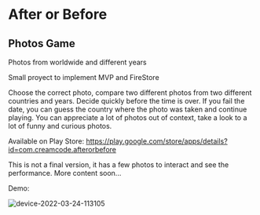 # After or Before
## Photos Game

Photos from worldwide and different years

Small proyect to implement MVP and FireStore 

Choose the correct photo, compare two different photos from two different countries and years. Decide quickly before the time is over. If you fail the date, you can guess the country where the photo was taken and continue playing. You can appreciate a lot of photos out of context, take a look to a lot of funny and curious photos.

Available on Play Store:
https://play.google.com/store/apps/details?id=com.creamcode.afterorbefore

This is not a final version, it has a few photos to interact and see the performance. More content soon...

Demo:

![device-2022-03-24-113105](https://user-images.githubusercontent.com/93736539/159976481-2a7518f3-2d17-449a-bf4f-5436e6e56589.gif)
